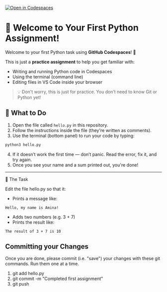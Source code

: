 [![Open in Codespaces](https://classroom.github.com/assets/launch-codespace-2972f46106e565e64193e422d61a12cf1da4916b45550586e14ef0a7c637dd04.svg)](https://classroom.github.com/open-in-codespaces?assignment_repo_id=20536705)
# 🐍 Welcome to Your First Python Assignment!

Welcome to your first Python task using **GitHub Codespaces**! 🎉

This is just a **practice assignment** to help you get familiar with:

- Writing and running Python code in Codespaces
- Using the terminal (command line)
- Editing files in VS Code inside your browser

> 💡 Don't worry, this is just for practice. You don’t need to know Git or Python yet!

## 🔧 What to Do

1. Open the file called `hello.py` in this repository.
2. Follow the instructions inside the file (they're written as comments).
3. Use the terminal (bottom panel) to run your code by typing:

```bash
python3 hello.py
```

4. If it doesn’t work the first time — don’t panic. Read the error, fix it, and try again.
5. Once you see your name and a sum printed out, you're done!

---

🎯 The Task

Edit the file hello.py so that it:
- Prints a message like:
```
Hello, my name is Amina!
```

- Adds two numbers (e.g. 3 + 7)
- Prints the result like:

```
The result of 3 + 7 is 10
```

## Committing your Changes
Once you are done, please commit (i.e. "save") your changes with these git commands.
Run them one at a time.
1. git add hello.py
2. git commit -m "Completed first assignment"
3. git push